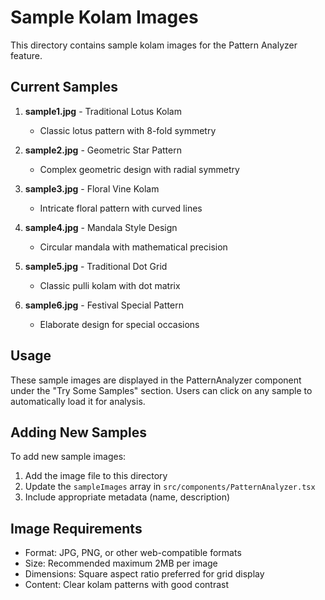 # Sample Kolam Images

This directory contains sample kolam images for the Pattern Analyzer feature.

## Current Samples

1. **sample1.jpg** - Traditional Lotus Kolam
   - Classic lotus pattern with 8-fold symmetry
   
2. **sample2.jpg** - Geometric Star Pattern
   - Complex geometric design with radial symmetry
   
3. **sample3.jpg** - Floral Vine Kolam
   - Intricate floral pattern with curved lines
   
4. **sample4.jpg** - Mandala Style Design
   - Circular mandala with mathematical precision
   
5. **sample5.jpg** - Traditional Dot Grid
   - Classic pulli kolam with dot matrix
   
6. **sample6.jpg** - Festival Special Pattern
   - Elaborate design for special occasions

## Usage

These sample images are displayed in the PatternAnalyzer component under the "Try Some Samples" section. Users can click on any sample to automatically load it for analysis.

## Adding New Samples

To add new sample images:
1. Add the image file to this directory
2. Update the `sampleImages` array in `src/components/PatternAnalyzer.tsx`
3. Include appropriate metadata (name, description)

## Image Requirements

- Format: JPG, PNG, or other web-compatible formats
- Size: Recommended maximum 2MB per image
- Dimensions: Square aspect ratio preferred for grid display
- Content: Clear kolam patterns with good contrast
